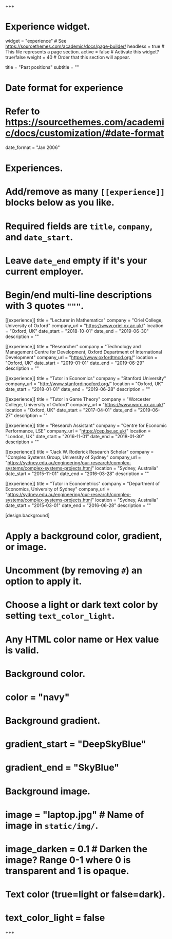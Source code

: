 +++
# Experience widget.
widget = "experience"  # See https://sourcethemes.com/academic/docs/page-builder/
headless = true  # This file represents a page section.
active = false  # Activate this widget? true/false
weight = 40  # Order that this section will appear.

title = "Past positions"
subtitle = ""

# Date format for experience
#   Refer to https://sourcethemes.com/academic/docs/customization/#date-format
date_format = "Jan 2006"

# Experiences.
#   Add/remove as many `[[experience]]` blocks below as you like.
#   Required fields are `title`, `company`, and `date_start`.
#   Leave `date_end` empty if it's your current employer.
#   Begin/end multi-line descriptions with 3 quotes `"""`.
[[experience]]
  title = "Lecturer in Mathematics"
  company = "Oriel College, University of Oxford"
  company_url = "https://www.oriel.ox.ac.uk/"
  location = "Oxford, UK"
  date_start = "2018-10-01"
  date_end = "2019-06-30"
  description = ""


[[experience]]
  title = "Researcher"
  company = "Technology and Management Centre for Development, Oxford Department of International Development"
  company_url = "https://www.oxfordtmcd.org/"
  location = "Oxford, UK"
  date_start = "2019-01-01"
  date_end = "2019-06-29"
  description = ""


[[experience]]
  title = "Tutor in Economics"
  company = "Stanford University"
  company_url = "http://www.stanfordinoxford.org/"
  location = "Oxford, UK"
  date_start = "2018-01-01"
  date_end = "2019-06-28"
  description = ""


[[experience]]
  title = "Tutor in Game Theory"
  company = "Worcester College, University of Oxford"
  company_url = "https://www.worc.ox.ac.uk/"
  location = "Oxford, UK"
  date_start = "2017-04-01"
  date_end = "2019-06-27"
  description = ""


[[experience]]
  title = "Research Assistant"
  company = "Centre for Economic Performance, LSE"
  company_url = "https://cep.lse.ac.uk/"
  location = "London, UK"
  date_start = "2016-11-01"
  date_end = "2018-01-30"
  description = ""


[[experience]]
  title = "Jack W. Roderick Research Scholar"
  company = "Complex Systems Group, University of Sydney"
  company_url = "https://sydney.edu.au/engineering/our-research/complex-systems/complex-systems-projects.html"
  location = "Sydney, Australia"
  date_start = "2015-11-01"
  date_end = "2016-03-28"
  description = ""


[[experience]]
  title = "Tutor in Econometrics"
  company = "Department of Economics, University of Sydney"
  company_url = "https://sydney.edu.au/engineering/our-research/complex-systems/complex-systems-projects.html"
  location = "Sydney, Australia"
  date_start = "2015-03-01"
  date_end = "2016-06-28"
  description = ""


[design.background]
  # Apply a background color, gradient, or image.
  #   Uncomment (by removing `#`) an option to apply it.
  #   Choose a light or dark text color by setting `text_color_light`.
  #   Any HTML color name or Hex value is valid.

  # Background color.
  # color = "navy"

  # Background gradient.
  # gradient_start = "DeepSkyBlue"
  # gradient_end = "SkyBlue"

  # Background image.
  # image = "laptop.jpg"  # Name of image in `static/img/`.
  # image_darken = 0.1  # Darken the image? Range 0-1 where 0 is transparent and 1 is opaque.

  # Text color (true=light or false=dark).
  # text_color_light = false  

+++
